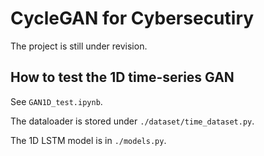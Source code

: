 # CycleGAN for Cybersecutiry

The project is still under revision.

## How to test the 1D time-series GAN

See `GAN1D_test.ipynb`.

The dataloader is stored under `./dataset/time_dataset.py`.

The 1D LSTM model is in `./models.py`.
